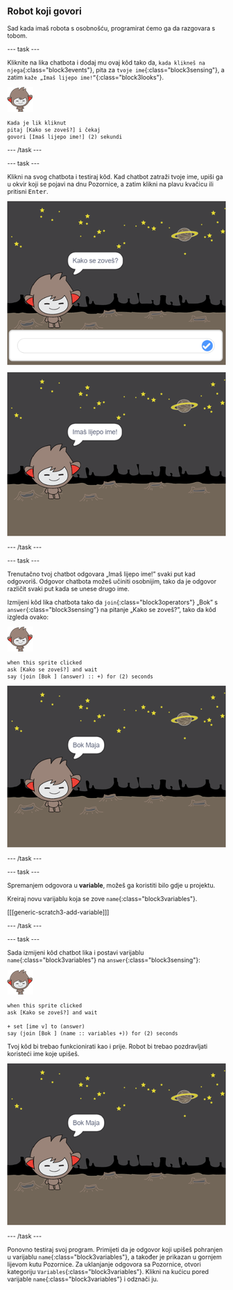 ## Robot koji govori

Sad kada imaš robota s osobnošću, programirat ćemo ga da razgovara s tobom.

\--- task \---

Kliknite na lika chatbota i dodaj mu ovaj kôd tako da, `kada klikneš na njega`{:class="block3events"}, pita za `tvoje ime`{:class="block3sensing"}, a zatim `kaže „Imaš lijepo ime!”`{:class="block3looks"}.

![nano lik](images/nano-sprite.png)

```blocks3
Kada je lik kliknut
pitaj [Kako se zoveš?] i čekaj
govori [Imaš lijepo ime!] (2) sekundi
```

\--- /task \---

\--- task \---

Klikni na svog chatbota i testiraj kôd. Kad chatbot zatraži tvoje ime, upiši ga u okvir koji se pojavi na dnu Pozornice, a zatim klikni na plavu kvačicu ili pritisni <kbd>Enter</kbd>.

![Testing a ChatBot response](images/chatbot-ask-test1.png)

![Testing a ChatBot response](images/chatbot-ask-test2.png)

\--- /task \---

\--- task \---

Trenutačno tvoj chatbot odgovara „Imaš lijepo ime!” svaki put kad odgovoriš. Odgovor chatbota možeš učiniti osobnijim, tako da je odgovor različit svaki put kada se unese drugo ime.

Izmijeni kôd lika chatbota tako da `join`{:class="block3operators"} „Bok” s `answer`{:class="block3sensing"} na pitanje „Kako se zoveš?”, tako da kôd izgleda ovako:

![nano lik](images/nano-sprite.png)

```blocks3
when this sprite clicked
ask [Kako se zoveš?] and wait
say (join [Bok ] (answer) :: +) for (2) seconds
```

![Testiranje prilagođenog odgovora](images/chatbot-answer-test.png)

\--- /task \---

\--- task \---

Spremanjem odgovora u **variable**, možeš ga koristiti bilo gdje u projektu.

Kreiraj novu varijablu koja se zove `name`{:class="block3variables"}.

[[[generic-scratch3-add-variable]]]

\--- /task \---

\--- task \---

Sada izmijeni kôd chatbot lika i postavi varijablu `name`{:class="block3variables"} na `answer`{:class="block3sensing"}:

![nano lik](images/nano-sprite.png)

```blocks3
when this sprite clicked
ask [Kako se zoveš?] and wait

+ set [ime v] to (answer)
say (join [Bok ] (name :: variables +)) for (2) seconds
```

Tvoj kôd bi trebao funkcionirati kao i prije. Robot bi trebao pozdravljati koristeći ime koje upišeš.

![Testiranje prilagođenog odgovora](images/chatbot-answer-test.png)

\--- /task \---

Ponovno testiraj svoj program. Primijeti da je odgovor koji upišeš pohranjen u varijablu `name`{:class="block3variables"}, a također je prikazan u gornjem lijevom kutu Pozornice. Za uklanjanje odgovora sa Pozornice, otvori kategoriju `Variables`{:class="block3variables"}. Klikni na kućicu pored varijable `name`{:class="block3variables"} i odznači ju.